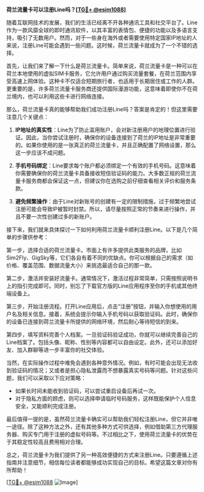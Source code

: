 **荷兰流量卡可以注册Line吗？[[TG💪+ @esim1088](https://t.me/s/esim1088)]**

随着互联网技术的发展，我们的生活已经离不开各种通讯工具和社交平台了。Line作为一款风靡全球的即时通讯软件，以其丰富的表情包、便捷的功能以及多语言支持，吸引了无数用户。然而，对于一些身在海外或者需要使用特定国家IP地址的人来说，注册Line可能会遇到一些问题。这时候，荷兰流量卡就成为了一个不错的选择。

首先，让我们来了解一下什么是荷兰流量卡。简单来说，荷兰流量卡是一种可以在荷兰本地使用的虚拟SIM卡服务，它允许用户通过购买流量套餐，在荷兰范围内享受高速上网体验。这种卡不仅适合短期旅行者，也适用于长期居住或工作的人群。更重要的是，许多荷兰流量卡服务商还提供国际漫游功能，这意味着即使你不在荷兰境内，也可以利用这些卡进行网络连接。

那么，荷兰流量卡真的能够帮助我们成功注册Line吗？答案是肯定的！但这里需要注意几个关键点：

1. **IP地址的真实性**：Line为了防止滥用账户，会对新注册用户的地理位置进行验证。因此，当你尝试注册时，确保你的设备连接到了荷兰的IP地址是非常重要的。如果你使用的是一张真正的荷兰流量卡，并且正确配置了网络设置，那么这一步应该不成问题。

2. **手机号码绑定**：Line要求每个账户都必须绑定一个有效的手机号码。这意味着你需要确保你的荷兰流量卡具备接收短信验证码的能力。大多数正规的荷兰流量卡服务商都会保证这一点，但建议你在选购之前仔细查看相关评价和服务条款。

3. **避免频繁操作**：由于Line对新账号的创建有一定的限制措施，过于频繁地尝试注册可能会导致IP被暂时封禁。所以，请尽量按照正常的节奏来进行操作，并且不要一次性创建过多的新账户。

接下来，我们就来具体探讨一下如何利用荷兰流量卡顺利注册Line。以下是几个简单的步骤供参考：

第一步，选择合适的荷兰流量卡。市面上有许多提供此类服务的品牌，比如Sim2Fly、GigSky等，它们各自有着不同的优缺点。你可以根据自己的需求（如价格、覆盖范围、数据流量大小）来挑选最适合自己的那一款。

第二步，激活并安装好流量卡。通常情况下，激活过程非常简单，只需按照说明书上的指引完成即可。同时，别忘了下载官方版的Line应用程序至你的手机或其他终端设备上。

第三步，开始注册流程。打开Line应用后，点击“注册”按钮，并输入你想使用的用户名及相关信息。接着，系统会提示你输入手机号码以获取验证码。此时，确保你的设备已连接到荷兰流量卡所提供的网络环境，然后耐心等待短信的到来。

第四步，填写资料完善个人档案。一旦验证码验证成功，你就可以继续完善自己的Line档案了。包括头像、昵称、性别等内容都可以自由设定。此外，还可以添加好友、加入群聊等进一步丰富你的社交体验。

当然，在实际操作过程中难免会遇到各种意外情况。例如，有时可能会出现无法收到验证码的情况；又或者是担心隐私泄露而不想暴露真实号码等问题。针对这些问题，我们可以采取以下应对策略：

- 如果长时间未能收到验证码，可以尝试重启设备后再试一次。
- 对于隐私方面的顾虑，则可以选择申请临时号码服务，这样既能保护个人信息安全，又能顺利完成注册。

最后值得一提的是，虽然荷兰流量卡确实可以帮助我们轻松注册Line，但它并非唯一途径。除了这种方法之外，还有其他多种方式可供选择，例如借助第三方代理服务器、购买专门用于注册的虚拟号码等。不过相比之下，使用荷兰流量卡的优势在于其稳定性较高且费用相对合理。

总之，荷兰流量卡为我们提供了另一种高效便捷的方式来注册Line。只要遵循上述指南并注意细节，相信每位读者都能够成功实现自己的目标。希望这篇文章对你有所帮助！

[[TG💪+ @esim1088](https://t.me/s/esim1088) ![Image](https://i.postimg.cc/4NQfJmqS/Snipaste-2025-05-13-00-14-12.png)]